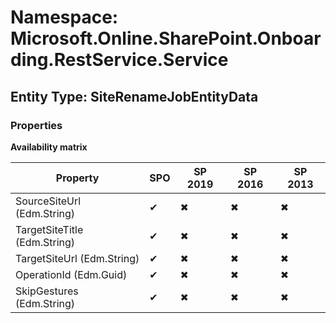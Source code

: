 # Namespace: Microsoft.Online.SharePoint.Onboarding.RestService.Service
## Entity Type: SiteRenameJobEntityData

### Properties

**Availability matrix**

Property | SPO | SP 2019 | SP 2016 | SP 2013
----------|-----|---------|---------|--------
SourceSiteUrl (Edm.String) | ✔ | ✖ | ✖ | ✖
TargetSiteTitle (Edm.String) | ✔ | ✖ | ✖ | ✖
TargetSiteUrl (Edm.String) | ✔ | ✖ | ✖ | ✖
OperationId (Edm.Guid) | ✔ | ✖ | ✖ | ✖
SkipGestures (Edm.String) | ✔ | ✖ | ✖ | ✖

